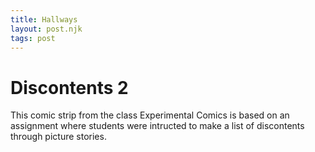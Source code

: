 ```yaml
---
title: Hallways
layout: post.njk
tags: post
---
```


# Discontents 2
This comic strip from the class Experimental Comics is based on an assignment where students were intructed to make a list of discontents through picture stories. 